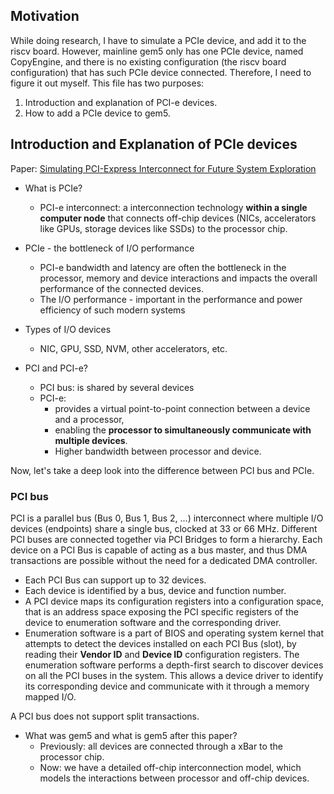## Motivation
While doing research, I have to simulate a PCIe device, and add it to the riscv board. However, mainline gem5 only has one PCIe device, named CopyEngine, and there is no existing configuration (the riscv board configuration) that has such PCIe device connected. Therefore, I need to figure it out myself. This file has two purposes:
1. Introduction and explanation of PCI-e devices.
2. How to add a PCIe device to gem5.

## Introduction and Explanation of PCIe devices
Paper: [Simulating PCI-Express Interconnect for Future
System Exploration](https://par.nsf.gov/servlets/purl/10078086)

+ What is PCIe?
    + PCI-e interconnect: a interconnection technology **within a single computer node** that connects off-chip devices (NICs, accelerators like GPUs, storage devices like SSDs) to the processor chip. 

+ PCIe - the bottleneck of I/O performance
    + PCI-e bandwidth and latency are often the bottleneck in the processor, memory and device interactions and impacts the overall performance of the connected devices.
    + The I/O performance - important in the performance and power efficiency of such modern systems

+ Types of I/O devices
    + NIC, GPU, SSD, NVM, other accelerators, etc.

+ PCI and PCI-e?
    + PCI bus: is shared by several devices
    + PCI-e: 
        + provides a virtual point-to-point connection between a device and a processor,
        + enabling the **processor to simultaneously communicate with multiple devices**.
        + Higher bandwidth between processor and device.

Now, let's take a deep look into the difference between PCI bus and PCIe.

### PCI bus
PCI is a parallel bus (Bus 0, Bus 1, Bus 2, ...) interconnect where multiple I/O devices (endpoints) share a single bus, clocked at 33 or 66 MHz. Different PCI buses are connected together via PCI Bridges to form a hierarchy. Each device on a PCI Bus is capable of acting as a bus master, and thus DMA transactions are possible without the need for a dedicated DMA controller.
+ Each PCI Bus can support up to 32 devices. 
+ Each device is identified by a bus, device and function number. 
+ A PCI device maps its configuration registers into a configuration space, that is an address space exposing the PCI specific registers of the device to enumeration software and the corresponding driver.
+ Enumeration software is a part of BIOS and operating system kernel that attempts to detect the devices installed on each PCI Bus (slot), by reading their **Vendor ID** and **Device ID** configuration registers. The enumeration software performs a depth-first search to discover devices on all the PCI buses in the system. This allows a device driver to identify its corresponding device and communicate with it through a memory mapped I/O.

A PCI bus does not support split transactions.





+ What was gem5 and what is gem5 after this paper?
    + Previously: all devices are connected through a xBar to the processor chip.
    + Now: we have a detailed off-chip interconnection model, which models the interactions between processor and off-chip devices.


